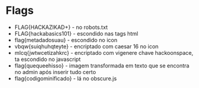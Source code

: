 # Flags
- FLAG{HACKAZIKAD+} - no robots.txt
- FLAG{hackabasics101} - escondido nas tags html
- flag{metadadosuau} - escondido no icon
- vbqw{suiqhuhqteyte} - encriptado com caesar 16 no icon
- mlcq{jwtwcetizahkrc} - encriptado com vigenere chave hackoonspace, ta escondido no javascript
- flag{quequeehisso} - imagem transformada em texto que se encontra no admin após inserir tudo certo
- flag{codigominificado} - lá no obscure.js